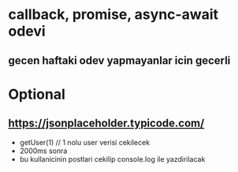# callback, promise, async-await odevi

## gecen haftaki odev yapmayanlar icin gecerli

# Optional

## https://jsonplaceholder.typicode.com/

- getUser(1) // 1 nolu user verisi cekilecek
- 2000ms sonra
- bu kullanicinin postlari cekilip console.log ile yazdirilacak
